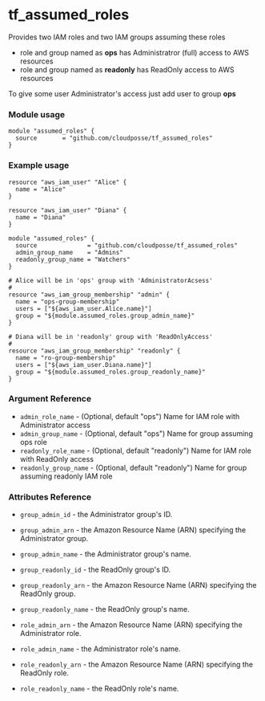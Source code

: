 # tf_assumed_roles

Provides two IAM roles and two IAM groups assuming these roles

- role and group named as **ops** has Administratror (full) access to AWS resources
- role and group named as **readonly** has ReadOnly access to AWS resources

To give some user Administrator's access just add user to group **ops**

### Module usage

```
module "assumed_roles" {
  source       = "github.com/cloudposse/tf_assumed_roles"
}
```

### Example usage

```
resource "aws_iam_user" "Alice" {
  name = "Alice"
}

resource "aws_iam_user" "Diana" {
  name = "Diana"
}

module "assumed_roles" {
  source              = "github.com/cloudposse/tf_assumed_roles"
  admin_group_name    = "Admins"
  readonly_group_name = "Watchers"
}

# Alice will be in 'ops' group with 'AdministratorAcsess'
#
resource "aws_iam_group_membership" "admin" {
  name = "ops-group-membership"
  users = ["${aws_iam_user.Alice.name}"]
  group = "${module.assumed_roles.group_admin_name}"
}

# Diana will be in 'readonly' group with 'ReadOnlyAccess'
#
resource "aws_iam_group_membership" "readonly" {
  name = "ro-group-membership"
  users = ["${aws_iam_user.Diana.name}"]
  group = "${module.assumed_roles.group_readonly_name}"
}

```

### Argument Reference

- `admin_role_name` - (Optional, default "ops") Name for IAM role with Administrator access
- `admin_group_name` - (Optional, default "ops") Name for group assuming ops role
- `readonly_role_name` - (Optional, default "readonly") Name for IAM role with ReadOnly access
- `readonly_group_name` - (Optional, default "readonly") Name for group assuming readonly IAM role

### Attributes Reference

- `group_admin_id` - the Administrator group's ID.
- `group_admin_arn` - the Amazon Resource Name (ARN) specifying the Administrator group.
- `group_admin_name` - the Administrator group's name.

- `group_readonly_id` - the ReadOnly group's ID.
- `group_readonly_arn` - the Amazon Resource Name (ARN) specifying the ReadOnly group.
- `group_readonly_name` - the ReadOnly group's name.

- `role_admin_arn` - the Amazon Resource Name (ARN) specifying the Administrator role.
- `role_admin_name` - the Administrator role's name.

- `role_readonly_arn` - the Amazon Resource Name (ARN) specifying the ReadOnly role.
- `role_readonly_name` - the ReadOnly role's name.
